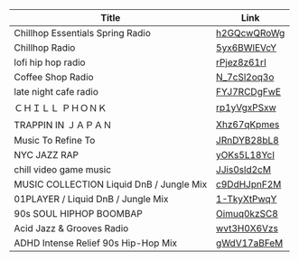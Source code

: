 | Title                                    | Link                                                       |
| ---------------------------------------- | ---------------------------------------------------------- |
| Chillhop Essentials Spring Radio         | [h2GQcwQRoWg](https://www.youtube.com/watch?v=h2GQcwQRoWg) |
| Chillhop Radio                           | [5yx6BWlEVcY](https://www.youtube.com/watch?v=5yx6BWlEVcY) |
| lofi hip hop radio                       | [rPjez8z61rI](https://www.youtube.com/watch?v=rPjez8z61rI) |
| Coffee Shop Radio                        | [N_7cSl2oq3o](https://www.youtube.com/watch?v=N_7cSl2oq3o) |
| late night cafe radio                    | [FYJ7RCDgFwE](https://www.youtube.com/watch?v=FYJ7RCDgFwE) |
| ＣＨＩＬＬ ＰＨＯＮＫ                    | [rp1yVgxPSxw](https://www.youtube.com/watch?v=rp1yVgxPSxw) |
| TRAPPIN IN ＪＡＰＡＮ                    | [Xhz67qKpmes](https://www.youtube.com/watch?v=Xhz67qKpmes) |
| Music To Refine To                       | [JRnDYB28bL8](https://www.youtube.com/watch?v=JRnDYB28bL8) |
| NYC JAZZ RAP                             | [yOKs5L18YcI](https://www.youtube.com/watch?v=yOKs5L18YcI) |
| chill video game music                   | [JJis0sld2cM](https://www.youtube.com/watch?v=JJis0sld2cM) |
| MUSIC COLLECTION Liquid DnB / Jungle Mix | [c9DdHJpnF2M](https://www.youtube.com/watch?v=c9DdHJpnF2M) |
| 01PLAYER / Liquid DnB / Jungle Mix       | [1-TkyXtPwqY](https://www.youtube.com/watch?v=1-TkyXtPwqY) |
| 90s SOUL HIPHOP BOOMBAP                  | [Oimuq0kzSC8](https://www.youtube.com/watch?v=Oimuq0kzSC8) |
| Acid Jazz & Grooves Radio                | [wvt3H0X6Vzs](https://www.youtube.com/watch?v=wvt3H0X6Vzs) |
| ADHD Intense Relief 90s Hip-Hop Mix      | [gWdV17aBFeM](https://www.youtube.com/watch?v=gWdV17aBFeM) |
